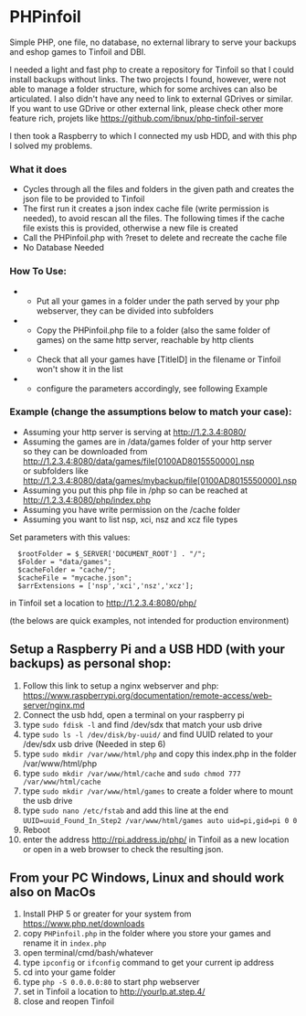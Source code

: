 # PHPinfoil
Simple PHP, one file, no database, no external library to serve your backups and eshop games to Tinfoil and DBI.

I needed a light and fast php to create a repository for Tinfoil so that I could install backups without links. 
The two projects I found, however, were not able to manage a folder structure, which for some archives can also be articulated.
I also didn't have any need to link to external GDrives or similar.
If you want to use GDrive or other external link, please check other more feature rich, projets like
https://github.com/ibnux/php-tinfoil-server

I then took a Raspberry to which I connected my usb HDD, and with this php I solved my problems.

### What it does
- Cycles through all the files and folders in the given path and creates the json file to be provided to Tinfoil
- The first run it creates a json index cache file (write permission is needed), to avoid rescan all the files.
  The following times if the cache file exists this is provided, otherwise a new file is created
- Call the PHPinfoil.php with ?reset to delete and recreate the cache file
- No Database Needed
  
### How To Use:
* - Put all your games in a folder under the path served by your php webserver, they can be divided into subfolders
* - Copy the PHPinfoil.php file to a folder (also the same folder of games) on the same http server, reachable by http clients
* - Check that all your games have [TitleID] in the filename or Tinfoil won't show it in the list
* - configure the parameters accordingly, see following Example


### Example (change the assumptions below to match your case):
  * Assuming your http server is serving at http://1.2.3.4:8080/
  * Assuming the games are in /data/games folder of your http server<br>
     so they can be downloaded from http://1.2.3.4:8080/data/games/file[0100AD8015550000].nsp<br>
     or subfolders like http://1.2.3.4:8080/data/games/mybackup/file[0100AD8015550000].nsp
  * Assuming you put this php file in /php so can be reached at http://1.2.3.4:8080/php/index.php
  * Assuming you have write permission on the /cache folder
  * Assuming you want to list nsp, xci, nsz and xcz file types

Set parameters with this values:
```  $Host = "http://1.2.3.4:8080/";
  $rootFolder = $_SERVER['DOCUMENT_ROOT'] . "/";
  $Folder = "data/games";
  $cacheFolder = "cache/";
  $cacheFile = "mycache.json";
  $arrExtensions = ['nsp','xci','nsz','xcz'];
```
in Tinfoil set a location to http://1.2.3.4:8080/php/

(the belows are quick examples, not intended for production environment)
## Setup a Raspberry Pi and a USB HDD (with your backups) as personal shop:
1. Follow this link to setup a nginx webserver and php: https://www.raspberrypi.org/documentation/remote-access/web-server/nginx.md
2. Connect the usb hdd, open a terminal on your raspberry pi
3. type ```sudo fdisk -l``` and find /dev/sdx that match your usb drive
4. type ```sudo ls -l /dev/disk/by-uuid/``` and find UUID related to your /dev/sdx usb drive (Needed in step 6)
5. type ```sudo mkdir /var/www/html/php``` and copy this index.php in the folder /var/www/html/php
6. type ```sudo mkdir /var/www/html/cache``` and ```sudo chmod 777 /var/www/html/cache```
7. type ```sudo mkdir /var/www/html/games``` to create a folder where to mount the usb drive
8. type `sudo nano /etc/fstab` and add this line at the end
    `UUID=uuid_Found_In_Step2 /var/www/html/games auto uid=pi,gid=pi 0 0`
9. Reboot
10. enter the address http://rpi.address.ip/php/ in Tinfoil as a new location or open in a web browser to check the resulting json.


## From your PC Windows, Linux and should work also on MacOs
1. Install PHP 5 or greater for your system from https://www.php.net/downloads
2. copy `PHPinfoil.php` in the folder where you store your games and rename it in `index.php`
3. open terminal/cmd/bash/whatever
4. type `ipconfig` or `ifconfig` command to get your current ip address
5. cd into your game folder
6. type `php -S 0.0.0.0:80` to start php webserver
7. set in Tinfoil a location to http://yourIp.at.step.4/
8. close and reopen Tinfoil


